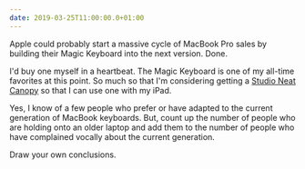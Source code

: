 ```yaml
---
date: 2019-03-25T11:00:00.0+01:00
---
```


Apple could probably start a massive cycle of MacBook Pro sales by building their Magic Keyboard into the next version. Done.

I'd buy one myself in a heartbeat. The Magic Keyboard is one of my all-time favorites at this point. So much so that I'm considering getting a [Studio Neat Canopy](https://www.studioneat.com/products/canopy) so that I can use one with my iPad.

Yes, I know of a few people who prefer or have adapted to the current generation of MacBook keyboards. But, count up the number of people who are holding onto an older laptop and add them to the number of people who have complained vocally about the current generation.

Draw your own conclusions.
